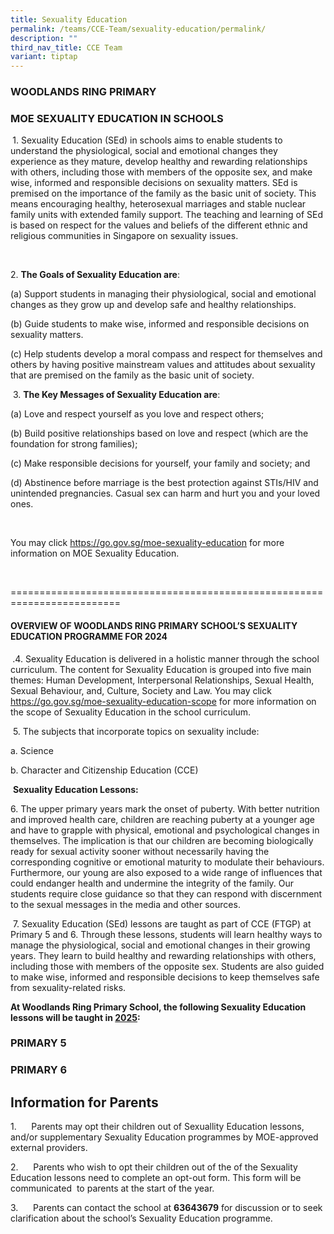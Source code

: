 ```yaml
---
title: Sexuality Education
permalink: /teams/CCE-Team/sexuality-education/permalink/
description: ""
third_nav_title: CCE Team
variant: tiptap
---
```

<h4></h4>
<h3><strong>WOODLANDS RING PRIMARY</strong></h3>
<h3><strong>MOE SEXUALITY EDUCATION IN SCHOOLS</strong></h3>
<p><strong>&nbsp;</strong>1. Sexuality Education (SEd) in schools aims to
enable students to understand the physiological, social and emotional changes
they experience as they mature, develop healthy and rewarding relationships
with others, including those with members of the opposite sex, and make
wise, informed and responsible decisions on sexuality matters. SEd is premised
on the importance of the family as the basic unit of society. This means
encouraging healthy, heterosexual marriages and stable nuclear family units
with extended family support. The teaching and learning of SEd is based
on respect for the values and beliefs of the different ethnic and religious
communities in Singapore on sexuality issues.</p>
<p>&nbsp;</p>
<p>2. <strong>The Goals of Sexuality Education are</strong>:</p>
<p>(a) Support students in managing their physiological, social and emotional
changes as they grow up and develop safe and healthy relationships.</p>
<p>(b) Guide students to make wise, informed and responsible decisions on
sexuality matters.</p>
<p>(c) Help students develop a moral compass and respect for themselves and
others by having positive mainstream values and attitudes about sexuality
that are premised on the family as the basic unit of society.</p>
<p></p>
<p>&nbsp;3. <strong>The Key Messages of Sexuality Education are</strong>:</p>
<p>(a) Love and respect yourself as you love and respect others;</p>
<p>(b) Build positive relationships based on love and respect (which are
the foundation for strong families);</p>
<p>(c) Make responsible decisions for yourself, your family and society;
and</p>
<p>(d) Abstinence before marriage is the best protection against STIs/HIV
and unintended pregnancies. Casual sex can harm and hurt you and your loved
ones.</p>
<p>&nbsp;</p>
<p>You may click <a href="https://go.gov.sg/moe-sexuality-education" rel="noopener nofollow" target="_blank">https://go.gov.sg/moe-sexuality-education</a> for
more information on MOE Sexuality Education.</p>
<p>&nbsp;</p>
<p>=========================================================================</p>
<h4><strong>OVERVIEW OF WOODLANDS RING PRIMARY SCHOOL’S SEXUALITY EDUCATION PROGRAMME FOR 2024</strong></h4>
<p><strong>&nbsp;</strong>.4. Sexuality Education is delivered in a holistic
manner through the school curriculum. The content for Sexuality Education
is grouped into five main themes: Human Development, Interpersonal Relationships,
Sexual Health, Sexual Behaviour, and, Culture, Society and Law. You may
click <a href="https://go.gov.sg/moe-sexuality-education-scope" rel="noopener nofollow" target="_blank">https://go.gov.sg/moe-sexuality-education-scope</a> for
more information on the scope of Sexuality Education in the school curriculum.</p>
<p>&nbsp;5. The subjects that incorporate topics on sexuality include:</p>
<p>a. Science</p>
<p>b. Character and Citizenship Education (CCE)</p>
<p>&nbsp;<strong>Sexuality Education Lessons:</strong>
</p>
<p>6. The upper primary years mark the onset of puberty. With better nutrition
and improved health care, children are reaching puberty at a younger age
and have to grapple with physical, emotional and psychological changes
in themselves. The implication is that our children are becoming biologically
ready for sexual activity sooner without necessarily having the corresponding
cognitive or emotional maturity to modulate their behaviours. Furthermore,
our young are also exposed to a wide range of influences that could endanger
health and undermine the integrity of the family. Our students require
close guidance so that they can respond with discernment to the sexual
messages in the media and other sources.</p>
<p>&nbsp;7. Sexuality Education (SEd) lessons are taught as part of CCE (FTGP)
at Primary 5 and 6. Through these lessons, students will learn healthy
ways to manage the physiological, social and emotional changes in their
growing years. They learn to build healthy and rewarding relationships
with others, including those with members of the opposite sex. Students
are also guided to make wise, informed and responsible decisions to keep
themselves safe from sexuality-related risks.</p>
<p></p>
<p></p>
<p><strong>At Woodlands Ring Primary School, the following Sexuality Education lessons will be taught in <u>2025</u>:</strong>
</p>
<h3>PRIMARY 5</h3>
<p></p>
<h3>PRIMARY 6</h3>
<p></p>
<h2>Information for Parents</h2>
<p>1.&nbsp;&nbsp;&nbsp;&nbsp;&nbsp; Parents may opt their children out of
Sexuallity Education lessons, and/or supplementary Sexuality Education
programmes by MOE-approved external providers.</p>
<p>2.&nbsp;&nbsp;&nbsp;&nbsp;&nbsp; Parents who wish to opt their children
out of the&nbsp;of the Sexuality Education lessons&nbsp;need to complete
an opt-out form. This form will be communicated &nbsp;to parents at the
start of the year.</p>
<p>3.&nbsp;&nbsp;&nbsp;&nbsp;&nbsp; Parents can contact the school at&nbsp;<strong>63643679</strong>&nbsp;for
discussion or to seek clarification about the school’s Sexuality Education
programme.</p>